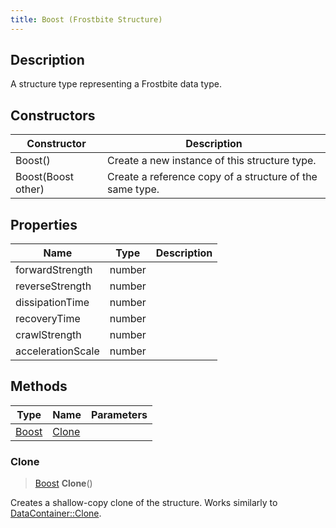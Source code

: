 ```yaml
---
title: Boost (Frostbite Structure)
---
```

## Description

A structure type representing a Frostbite data type.

## Constructors

| Constructor        | Description                                              |
| ------------------ | -------------------------------------------------------- |
| Boost()            | Create a new instance of this structure type.            |
| Boost(Boost other) | Create a reference copy of a structure of the same type. |

## Properties

| Name              | Type   | Description |
| ----------------- | ------ | ----------- |
| forwardStrength   | number |             |
| reverseStrength   | number |             |
| dissipationTime   | number |             |
| recoveryTime      | number |             |
| crawlStrength     | number |             |
| accelerationScale | number |             |

## Methods

| Type           | Name            | Parameters |
| -------------- | --------------- | ---------- |
| [Boost](Boost) | [Clone](#clone) |            |

### Clone

> [Boost](Boost) **Clone**()

Creates a shallow-copy clone of the structure. Works similarly to [DataContainer::Clone](/vext/ref/cls/shr/datacontainer#clone).
